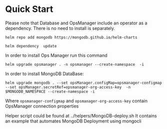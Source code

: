 # Quick Start

Please note that Database and OpsManager include an operator as a dependency. There is no need to install is separately.

```helm repo add mongodb https://mongodb.github.io/helm-charts```

```helm dependency  update```

In order to install Ops Manager run this command

```helm upgrade opsmanager . -n opsmanager --create-namespace  -i```

In order to install MongoDB DataBase:

```helm upgrade mongodb . --set opsManager.configMap=opsmanager-configmap --set opsManager.secretRef=opsmanager-org-access-key  -n $MONGODB_NAMESPACE --create-namespace -i```

Where `opsmanager-configmap` and `opsmanager-org-access-key` contain OpsManager connection properties

Helper script could be found at ../helpers/MongoDB-deploy.sh It contains an example that automates MongoDB Deployment using mongocli

